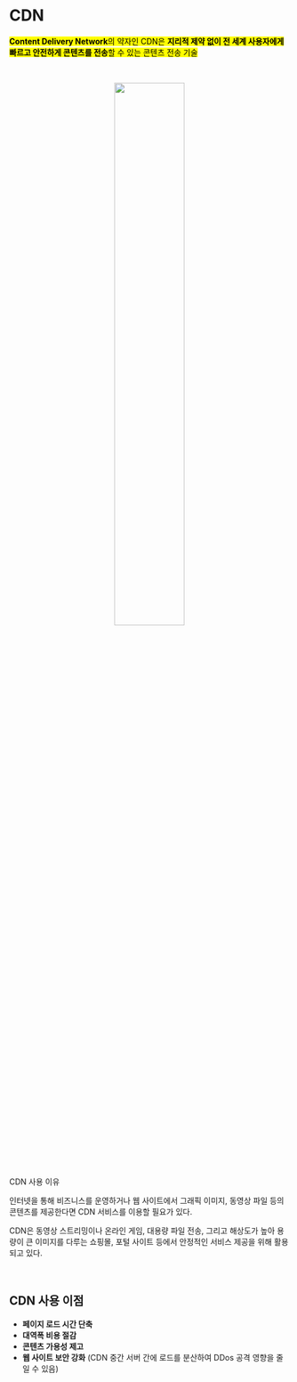 # CDN

<mark>**Content Delivery Network**의 약자인 CDN은 **지리적 제약 없이 전 세계 사용자에게 빠르고 안전하게 콘텐츠를 전송**할 수 있는 콘텐츠 전송 기술</mark></br>


</br>
<p align="center">
<img src="https://github.com/user-attachments/assets/4908eca9-b7f0-4c5e-93f1-e745eebdb821" width="50%" height="50%"></p>
<p align="center>
  
- 왼쪽 : CDN을 사용하지 않을 경우
- 오른쪽 : CDN을 사용할 경우


</br>

CDN은 서버와 사용자 사이의 물리적인 거리를 줄여 콘텐츠 로딩에 소요되는 시간을 최소화한다. CDN은 각 지역에 캐시 서버(PoP, Points of presence)를 분산 배치해, 근접한 사용자의 요청에 원본 서버가 아닌 캐시 서버가 콘텐츠를 전달한다.
</br>

## CDN 사용 이유
인터넷을 통해 비즈니스를 운영하거나 웹 사이트에서 그래픽 이미지, 동영상 파일 등의 콘텐츠를 제공한다면 CDN 서비스를 이용할 필요가 있다.</br>

CDN은 동영상 스트리밍이나 온라인 게임, 대용량 파일 전송, 그리고 해상도가 높아 용량이 큰 이미지를 다루는 쇼핑몰, 포털 사이트 등에서 안정적인 서비스 제공을 위해 활용되고 있다.


</br>


## CDN 사용 이점

- **페이지 로드 시간 단축** 
- **대역폭 비용 절감**
- **콘텐츠 가용성 제고**
- **웹 사이트 보안 강화** (CDN 중간 서버 간에 로드를 분산하여 DDos 공격 영향을 줄일 수 있음) 
